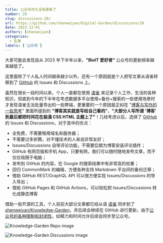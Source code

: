 ```yaml
---
title: 公众号许久没有更新了
number: 28
slug: discussions-28/
url: https://github.com/shenweiyan/Digital-Garden/discussions/28
date: 2023-12-01
authors: [shenweiyan]
categories: 
  - 乱弹
labels: ['公众号']
---
```


大家可能会发现自从 2023 年下半年以来，**"BioIT 爱好者"** 公众号的更新频率越来越低了。

这里面除了个人私人时间越来越少以外，还有一个原因就是个人把写文章从语雀转移到了 [GitHub](https://github.com/shenweiyan/) 的 Issues 和 Discussions 上。

<!-- more -->

虽然在很长一段时间以来，个人一直都在使用 [语雀](https://www.yuque.com/shenweiyan) 来记录个人工作、生活的各种知识，但直到今年的下半年在考虑数据多平台使用+备份+搜索的一些使用场景时才发现语雀无法批量导出的一些弊端，更重要的一个原因是正如在 "[博客与写作的一些思考](https://github.com/shenweiyan/Knowledge-Garden/issues/34)" 里面所提到的 **"博客其实就是写给自己看的"**，**"大部分人写所谓 '博客' 到最后都把时间花在装潢 CSS HTML 主题上了"**！几经考虑以后，选择了 [GitHub](https://github.com/shenweiyan/) 的 Issues 和 Discussions，对于其中的优点：

- 全免费，不需要租用域名和服务器；
- 不需要过多折腾，对不懂技术的人来说非常友好；
- Issues/Discussions 自带评论功能，不需要后期为博客安装评论插件；
- GitHub 有网页版和手机 App，只要有网，我们可以随时随地发布文章，而不仅仅局限于电脑；
- 发布到 GitHub 的内容，在 Google 的搜索结果中有非常高的权重；
- 回归 CommonMark 的编辑，方便各种支持 Markdown 平台间的备份迁移；
- 借助 GitHub REST/GraphQL API 可以很方便实现 Issues/Discussions 的导入导出；
- 借助 GitHub Pages 和 GitHub Actions，可以轻松把 Issues/Discussions 转化成静态博客

借助一些开源的工具，个人目前大部分文章都已经从语 [语雀](https://www.yuque.com/shenweiyan) 同步到了 [shenweiyan/Knowledge-Garden](https://github.com/shenweiyan/Knowledge-Garden)，并后续会继续在 GitHub 进行更新，由于[公众号的各种限制和封闭性](https://www.yuque.com/shenweiyan/articles/qw325a)，如精力和时间允许后续会同步至公众号。

![Knowledge-Garden Repo image](https://slab-1251708715.cos.ap-guangzhou.myqcloud.com/KGarden/2023/github-knowledge-garden.png)

![Knowledge-Garden Discussions image](https://slab-1251708715.cos.ap-guangzhou.myqcloud.com/KGarden/2023/knowledge-garden-discussions.png)


<script src="https://giscus.app/client.js"
	data-repo="shenweiyan/Digital-Garden"
	data-repo-id="R_kgDOKgxWlg"
	data-mapping="number"
	data-term="28"
	data-reactions-enabled="1"
	data-emit-metadata="0"
	data-input-position="bottom"
	data-theme="light"
	data-lang="zh-CN"
	crossorigin="anonymous"
	async>
</script>
